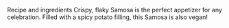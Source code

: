 Recipe  and ingredients
Crispy, flaky Samosa is the perfect appetizer for any celebration. Filled with a spicy potato filling, this Samosa is also vegan!
